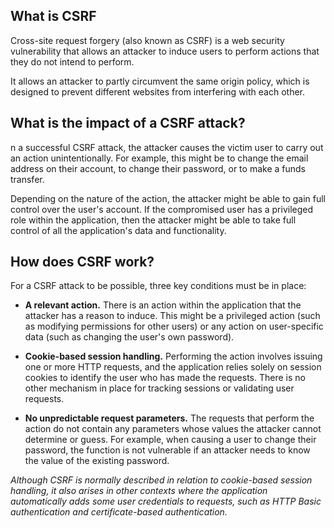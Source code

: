 ## What is CSRF

Cross-site request forgery (also known as CSRF) is a web security vulnerability that allows an attacker to induce users to perform actions that they do not intend to perform.  

It allows an attacker to partly circumvent the same origin policy, which is designed to prevent different websites from interfering with each other.

## What is the impact of a CSRF attack?

n a successful CSRF attack, the attacker causes the victim user to carry out an action unintentionally. For example, this might be to change the email address on their account, to change their password, or to make a funds transfer.  

Depending on the nature of the action, the attacker might be able to gain full control over the user's account. If the compromised user has a privileged role within the application, then the attacker might be able to take full control of all the application's data and functionality.

## How does CSRF work?

For a CSRF attack to be possible, three key conditions must be in place:

- **A relevant action.** There is an action within the application that the attacker has a reason to induce. This might be a privileged action (such as modifying permissions for other users) or any action on user-specific data (such as changing the user's own password).

- **Cookie-based session handling.** Performing the action involves issuing one or more HTTP requests, and the application relies solely on session cookies to identify the user who has made the requests. There is no other mechanism in place for tracking sessions or validating user requests.

- **No unpredictable request parameters.** The requests that perform the action do not contain any parameters whose values the attacker cannot determine or guess. For example, when causing a user to change their password, the function is not vulnerable if an attacker needs to know the value of the existing password.

_Although CSRF is normally described in relation to cookie-based session handling, it also arises in other contexts where the application automatically adds some user credentials to requests, such as HTTP Basic authentication and certificate-based authentication._

